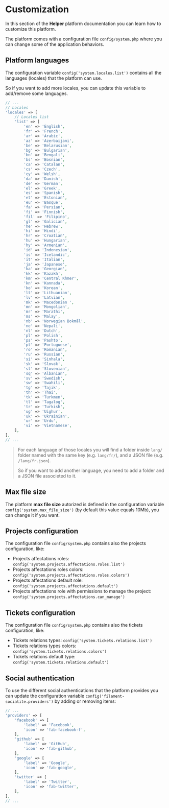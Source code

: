 # Customization

In this section of the **Helper** platform documentation you can learn how to customize this platform.

The platform comes with a configuration file `config/system.php` where you can change some of the application behaviors.

## Platform languages

The configuration variable `config('system.locales.list')` contains all the languages (locales) that the platform can use.

So if you want to add more locales, you can update this variable to add/remove some languages.

```php
// ...
// Locales
'locales' => [
    // Locales list
    'list' => [
        'en' => 'English',
        'fr' => 'French',
        'ar' => 'Arabic',
        'az' => 'Azerbaijani',
        'be' => 'Belarusian',
        'bg' => 'Bulgarian',
        'bn' => 'Bengali',
        'bs' => 'Bosnian',
        'ca' => 'Catalan',
        'cs' => 'Czech',
        'cy' => 'Welsh',
        'da' => 'Danish',
        'de' => 'German',
        'el' => 'Greek',
        'es' => 'Spanish',
        'et' => 'Estonian',
        'eu' => 'Basque',
        'fa' => 'Persian',
        'fi' => 'Finnish',
        'fil' => 'Filipino',
        'gl' => 'Galician',
        'he' => 'Hebrew',
        'hi' => 'Hindi',
        'hr' => 'Croatian',
        'hu' => 'Hungarian',
        'hy' => 'Armenian',
        'id' => 'Indonesian',
        'is' => 'Icelandic',
        'it' => 'Italian',
        'ja' => 'Japanese',
        'ka' => 'Georgian',
        'kk' => 'Kazakh',
        'km' => 'Central Khmer',
        'kn' => 'Kannada',
        'ko' => 'Korean',
        'lt' => 'Lithuanian',
        'lv' => 'Latvian',
        'mk' => 'Macedonian	',
        'mn' => 'Mongolian',
        'mr' => 'Marathi',
        'ms' => 'Malay',
        'nb' => 'Norwegian Bokmål',
        'ne' => 'Nepali',
        'nl' => 'Dutch',
        'pl' => 'Polish',
        'ps' => 'Pashto',
        'pt' => 'Portuguese',
        'ro' => 'Romanian',
        'ru' => 'Russian',
        'si' => 'Sinhala',
        'sk' => 'Slovak',
        'sl' => 'Slovenian',
        'sq' => 'Albanian',
        'sv' => 'Swedish',
        'sw' => 'Swahili',
        'tg' => 'Tajik',
        'th' => 'Thai',
        'tk' => 'Turkmen',
        'tl' => 'Tagalog',
        'tr' => 'Turkish',
        'ug' => 'Uighur',
        'uk' => 'Ukrainian',
        'ur' => 'Urdu',
        'vi' => 'Vietnamese',
    ],
],
// ...
```

> For each language of those locales you will find a folder inside `lang/` folder named with the same key (e.g. `lang/fr/`), and a JSON file (e.g. `/lang/fr.json`).
> 
> So if you want to add another language, you need to add a folder and a JSON file associeted to it.

## Max file size

The platform **max file size** autorized is defined in the configuration variable `config('system.max_file_size')` (by default this value equals 10Mb), you can change it if you want.

## Projects configuration

The configuration file `config/system.php` contains also the projects configuration, like:

- Projects affectations roles: `config('system.projects.affectations.roles.list')`
- Projects affectations roles colors: `config('system.projects.affectations.roles.colors')`
- Projects affectations default role: `config('system.projects.affectations.default')`
- Projects affectations role with permissions to manage the project: `config('system.projects.affectations.can_manage')`

## Tickets configuration

The configuration file `config/system.php` contains also the tickets configuration, like:

- Tickets relations types: `config('system.tickets.relations.list')`
- Tickets relations types colors: `config('system.tickets.relations.colors')`
- Tickets relations default type: `config('system.tickets.relations.default')`

## Social authentication

To use the different social authentications that the platform provides you can update the configuration variable `config('filament-socialite.providers')` by adding or removing items:

```php
// ...
'providers' => [
    'facebook' => [
        'label' => 'Facebook',
        'icon' => 'fab-facebook-f',
    ],
    'github' => [
        'label' => 'GitHub',
        'icon' => 'fab-github',
    ],
    'google' => [
        'label' => 'Google',
        'icon' => 'fab-google',
    ],
    'twitter' => [
        'label' => 'Twitter',
        'icon' => 'fab-twitter',
    ],
],
// ...
```